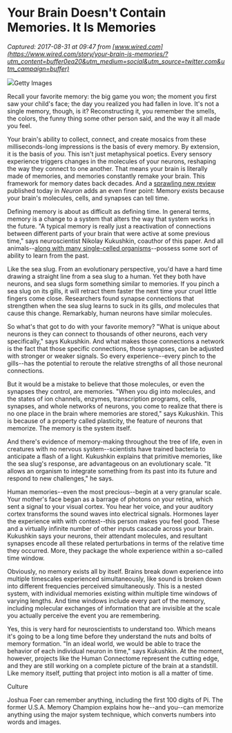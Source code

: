 # Your Brain Doesn't Contain Memories. It Is Memories

_Captured: 2017-08-31 at 09:47 from [www.wired.com](https://www.wired.com/story/your-brain-is-memories/?utm_content=buffer0ea20&utm_medium=social&utm_source=twitter.com&utm_campaign=buffer)_

![](https://media.wired.com/photos/596e98b857beec1e84cbd878/master/w_2400,c_limit/BrainMemory-TopArt.jpg)Getty Images

Recall your favorite memory: the big game you won; the moment you first saw your child's face; the day you realized you had fallen in love. It's not a single memory, though, is it? Reconstructing it, you remember the smells, the colors, the funny thing some other person said, and the way it all made you feel.

Your brain's ability to collect, connect, and create mosaics from these milliseconds-long impressions is the basis of every memory. By extension, it is the basis of _you_. This isn't just metaphysical poetics. Every sensory experience triggers changes in the molecules of your neurons, reshaping the way they connect to one another. That means your brain is literally made of memories, and memories constantly remake your brain. This framework for memory dates back decades. And a [sprawling new review](http://dx.doi.org/10.1016/j.neuron.2017.05.029) published today in _Neuron_ adds an even finer point: Memory exists because your brain's molecules, cells, and synapses can tell time.

Defining memory is about as difficult as defining time. In general terms, memory is a change to a system that alters the way that system works in the future. "A typical memory is really just a reactivation of connections between different parts of your brain that were active at some previous time," says neuroscientist Nikolay Kukushkin, coauthor of this paper. And all animals--[along with many single-celled organisms](http://www.ias.ac.in/article/fulltext/jbsc/034/04/0633-0646)--possess some sort of ability to learn from the past.

Like the sea slug. From an evolutionary perspective, you'd have a hard time drawing a straight line from a sea slug to a human. Yet they both have neurons, and sea slugs form something similar to memories. If you pinch a sea slug on its gills, it will retract them faster the next time your cruel little fingers come close. Researchers found synapse connections that strengthen when the sea slug learns to suck in its gills, _and_ molecules that cause this change. Remarkably, human neurons have similar molecules.

So what's that got to do with your favorite memory? "What is unique about neurons is they can connect to thousands of other neurons, each very specifically," says Kukushkin. And what makes those connections a network is the fact that those specific connections, those synapses, can be adjusted with stronger or weaker signals. So every experience--every pinch to the gills--has the potential to reroute the relative strengths of all those neuronal connections.

But it would be a mistake to believe that those molecules, or even the synapses they control, are memories. "When you dig into molecules, and the states of ion channels, enzymes, transcription programs, cells, synapses, and whole networks of neurons, you come to realize that there is no one place in the brain where memories are stored," says Kukushkin. This is because of a property called plasticity, the feature of neurons that memorize. The memory is the system itself.

And there's evidence of memory-making throughout the tree of life, even in creatures with no nervous system--scientists have trained bacteria to anticipate a flash of a light. Kukushkin explains that primitive memories, like the sea slug's response, are advantageous on an evolutionary scale. "It allows an organism to integrate something from its past into its future and respond to new challenges," he says.

Human memories--even the most precious--begin at a very granular scale. Your mother's face began as a barrage of photons on your retina, which sent a signal to your visual cortex. You hear her voice, and your auditory cortex transforms the sound waves into electrical signals. Hormones layer the experience with with context--this person makes you feel good. These and a virtually infinite number of other inputs cascade across your brain. Kukushkin says your neurons, their attendant molecules, and resultant synapses encode all these related perturbations in terms of the relative time they occurred. More, they package the whole experience within a so-called time window.

Obviously, no memory exists all by itself. Brains break down experience into multiple timescales experienced simultaneously, like sound is broken down into different frequencies perceived simultaneously. This is a nested system, with individual memories existing within multiple time windows of varying lengths. And time windows include every part of the memory, including molecular exchanges of information that are invisible at the scale you actually perceive the event you are remembering.

Yes, this is very hard for neuroscientists to understand too. Which means it's going to be a long time before they understand the nuts and bolts of memory formation. "In an ideal world, we would be able to trace the behavior of each individual neuron in time," says Kukushkin. At the moment, however, projects like the Human Connectome represent the cutting edge, and they are still working on a complete picture of the brain at a standstill. Like memory itself, putting that project into motion is all a matter of time.

Culture

Joshua Foer can remember anything, including the first 100 digits of Pi. The former U.S.A. Memory Champion explains how he--and you--can memorize anything using the major system technique, which converts numbers into words and images.
